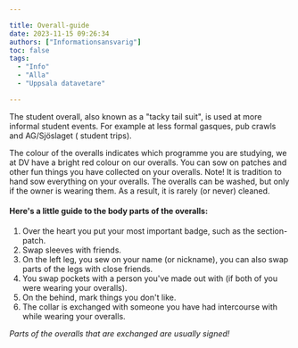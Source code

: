 ```yaml
---

title: Overall-guide
date: 2023-11-15 09:26:34
authors: ["Informationsansvarig"]
toc: false
tags: 
  - "Info"
  - "Alla"
  - "Uppsala datavetare"

---
```

The student overall, also known as a "tacky tail suit", is used at more informal student events. For example at less formal gasques, pub crawls and AG/Sjöslaget ( student trips). 

The colour of the overalls indicates which programme you are studying, we at DV have a bright red colour on our overalls. You can sow on patches and other fun things you have collected on your overalls. Note! It is tradition to hand sow everything on your overalls. The overalls can be washed, but only if the owner is wearing them. As a result, it is rarely (or never) cleaned. 

#### Here's a little guide to the body parts of the overalls:

1. Over the heart you put your most important badge, such as the section-patch.
2. Swap sleeves with friends. 
4. On the left leg, you sew on your name (or nickname), you can also swap parts of the legs with close friends. 
5. You swap pockets with a person you've made out with (if both of you were wearing your overalls).
6. On the behind, mark things you don't like. 
7. The collar is exchanged with someone you have had intercourse with while wearing your overalls.

*Parts of the overalls that are exchanged are usually signed!*

